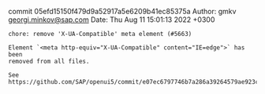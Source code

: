 commit 05efd15150f479d9a52917a5e6209b41ec85375a
Author: gmkv <georgi.minkov@sap.com>
Date:   Thu Aug 11 15:01:13 2022 +0300

    chore: remove 'X-UA-Compatible' meta element (#5663)
    
    Element `<meta http-equiv="X-UA-Compatible" content="IE=edge">` has been
    removed from all files.
    
    See https://github.com/SAP/openui5/commit/e07ec6797746b7a286a39264579ae923cb404e2a
